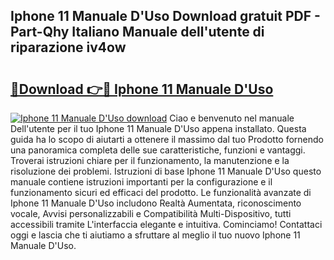 ## Iphone 11 Manuale D'Uso Download gratuit PDF - Part-Qhy Italiano Manuale dell'utente di riparazione iv4ow

# <h2><a href="http://dfbkviw.blite.top/?on=Iphone+11+Manuale+D%27Uso">🔗Download 👉🔴 Iphone 11 Manuale D'Uso</a></h2>

[![Iphone 11 Manuale D'Uso download](https://i.imgur.com/lujVjoI.png)](http://dfbkviw.blite.top/?on=Iphone+11+Manuale+D%27Uso)
Ciao e benvenuto nel manuale Dell'utente per il tuo Iphone 11 Manuale D'Uso appena installato. Questa guida ha lo scopo di aiutarti a ottenere il massimo dal tuo Prodotto fornendo una panoramica completa delle sue caratteristiche, funzioni e vantaggi. Troverai istruzioni chiare per il funzionamento, la manutenzione e la risoluzione dei problemi. Istruzioni di base Iphone 11 Manuale D'Uso questo manuale contiene istruzioni importanti per la configurazione e il funzionamento sicuri ed efficaci del prodotto. Le funzionalità avanzate di Iphone 11 Manuale D'Uso includono Realtà Aumentata, riconoscimento vocale, Avvisi personalizzabili e Compatibilità Multi-Dispositivo, tutti accessibili tramite L'interfaccia elegante e intuitiva. Cominciamo! Contattaci oggi e lascia che ti aiutiamo a sfruttare al meglio il tuo nuovo Iphone 11 Manuale D'Uso.
